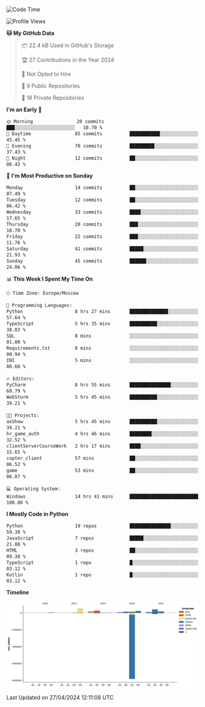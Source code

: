 <!--START_SECTION:waka-->
![Code Time](http://img.shields.io/badge/Code%20Time-282%20hrs%2049%20mins-blue)

![Profile Views](http://img.shields.io/badge/Profile%20Views-0-blue)

**🐱 My GitHub Data** 

> 📦 22.4 kB Used in GitHub's Storage 
 > 
> 🏆 27 Contributions in the Year 2024
 > 
> 🚫 Not Opted to Hire
 > 
> 📜 9 Public Repositories 
 > 
> 🔑 18 Private Repositories 
 > 
**I'm an Early 🐤** 

```text
🌞 Morning                20 commits          ███░░░░░░░░░░░░░░░░░░░░░░   10.70 % 
🌆 Daytime                85 commits          ███████████░░░░░░░░░░░░░░   45.45 % 
🌃 Evening                70 commits          █████████░░░░░░░░░░░░░░░░   37.43 % 
🌙 Night                  12 commits          ██░░░░░░░░░░░░░░░░░░░░░░░   06.42 % 
```
📅 **I'm Most Productive on Sunday** 

```text
Monday                   14 commits          ██░░░░░░░░░░░░░░░░░░░░░░░   07.49 % 
Tuesday                  12 commits          ██░░░░░░░░░░░░░░░░░░░░░░░   06.42 % 
Wednesday                33 commits          ████░░░░░░░░░░░░░░░░░░░░░   17.65 % 
Thursday                 20 commits          ███░░░░░░░░░░░░░░░░░░░░░░   10.70 % 
Friday                   22 commits          ███░░░░░░░░░░░░░░░░░░░░░░   11.76 % 
Saturday                 41 commits          █████░░░░░░░░░░░░░░░░░░░░   21.93 % 
Sunday                   45 commits          ██████░░░░░░░░░░░░░░░░░░░   24.06 % 
```


📊 **This Week I Spent My Time On** 

```text
🕑︎ Time Zone: Europe/Moscow

💬 Programming Languages: 
Python                   8 hrs 27 mins       ██████████████░░░░░░░░░░░   57.64 % 
TypeScript               5 hrs 35 mins       ██████████░░░░░░░░░░░░░░░   38.03 % 
SQL                      8 mins              ░░░░░░░░░░░░░░░░░░░░░░░░░   01.00 % 
Requirements.txt         8 mins              ░░░░░░░░░░░░░░░░░░░░░░░░░   00.94 % 
INI                      5 mins              ░░░░░░░░░░░░░░░░░░░░░░░░░   00.60 % 

🔥 Editors: 
PyCharm                  8 hrs 55 mins       ███████████████░░░░░░░░░░   60.79 % 
WebStorm                 5 hrs 45 mins       ██████████░░░░░░░░░░░░░░░   39.21 % 

🐱‍💻 Projects: 
axShow                   5 hrs 45 mins       ██████████░░░░░░░░░░░░░░░   39.21 % 
hr_game_auth             4 hrs 46 mins       ████████░░░░░░░░░░░░░░░░░   32.52 % 
clientServerCourseWork   2 hrs 17 mins       ████░░░░░░░░░░░░░░░░░░░░░   15.65 % 
copter_client            57 mins             ██░░░░░░░░░░░░░░░░░░░░░░░   06.52 % 
game                     53 mins             ██░░░░░░░░░░░░░░░░░░░░░░░   06.07 % 

💻 Operating System: 
Windows                  14 hrs 41 mins      █████████████████████████   100.00 % 
```

**I Mostly Code in Python** 

```text
Python                   19 repos            ███████████████░░░░░░░░░░   59.38 % 
JavaScript               7 repos             █████░░░░░░░░░░░░░░░░░░░░   21.88 % 
HTML                     3 repos             ██░░░░░░░░░░░░░░░░░░░░░░░   09.38 % 
TypeScript               1 repo              █░░░░░░░░░░░░░░░░░░░░░░░░   03.12 % 
Kotlin                   1 repo              █░░░░░░░░░░░░░░░░░░░░░░░░   03.12 % 
```



**Timeline**

![Lines of Code chart](https://raw.githubusercontent.com/adlemx/adlemx/main/assets/bar_graph.png)


 Last Updated on 27/04/2024 12:11:08 UTC
<!--END_SECTION:waka-->
